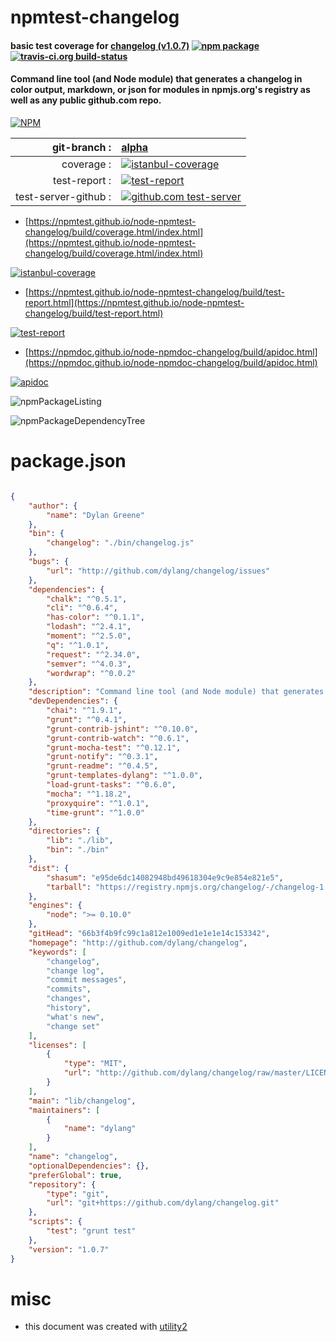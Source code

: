 # npmtest-changelog

#### basic test coverage for  [changelog (v1.0.7)](http://github.com/dylang/changelog)  [![npm package](https://img.shields.io/npm/v/npmtest-changelog.svg?style=flat-square)](https://www.npmjs.org/package/npmtest-changelog) [![travis-ci.org build-status](https://api.travis-ci.org/npmtest/node-npmtest-changelog.svg)](https://travis-ci.org/npmtest/node-npmtest-changelog)

#### Command line tool (and Node module) that generates a changelog in color output, markdown, or json for modules in npmjs.org's registry as well as any public github.com repo.

[![NPM](https://nodei.co/npm/changelog.png?downloads=true&downloadRank=true&stars=true)](https://www.npmjs.com/package/changelog)

| git-branch : | [alpha](https://github.com/npmtest/node-npmtest-changelog/tree/alpha)|
|--:|:--|
| coverage : | [![istanbul-coverage](https://npmtest.github.io/node-npmtest-changelog/build/coverage.badge.svg)](https://npmtest.github.io/node-npmtest-changelog/build/coverage.html/index.html)|
| test-report : | [![test-report](https://npmtest.github.io/node-npmtest-changelog/build/test-report.badge.svg)](https://npmtest.github.io/node-npmtest-changelog/build/test-report.html)|
| test-server-github : | [![github.com test-server](https://npmtest.github.io/node-npmtest-changelog/GitHub-Mark-32px.png)](https://npmtest.github.io/node-npmtest-changelog/build/app/index.html) | | build-artifacts : | [![build-artifacts](https://npmtest.github.io/node-npmtest-changelog/glyphicons_144_folder_open.png)](https://github.com/npmtest/node-npmtest-changelog/tree/gh-pages/build)|

- [https://npmtest.github.io/node-npmtest-changelog/build/coverage.html/index.html](https://npmtest.github.io/node-npmtest-changelog/build/coverage.html/index.html)

[![istanbul-coverage](https://npmtest.github.io/node-npmtest-changelog/build/screenCapture.buildCi.browser.%252Ftmp%252Fbuild%252Fcoverage.lib.html.png)](https://npmtest.github.io/node-npmtest-changelog/build/coverage.html/index.html)

- [https://npmtest.github.io/node-npmtest-changelog/build/test-report.html](https://npmtest.github.io/node-npmtest-changelog/build/test-report.html)

[![test-report](https://npmtest.github.io/node-npmtest-changelog/build/screenCapture.buildCi.browser.%252Ftmp%252Fbuild%252Ftest-report.html.png)](https://npmtest.github.io/node-npmtest-changelog/build/test-report.html)

- [https://npmdoc.github.io/node-npmdoc-changelog/build/apidoc.html](https://npmdoc.github.io/node-npmdoc-changelog/build/apidoc.html)

[![apidoc](https://npmdoc.github.io/node-npmdoc-changelog/build/screenCapture.buildCi.browser.%252Ftmp%252Fbuild%252Fapidoc.html.png)](https://npmdoc.github.io/node-npmdoc-changelog/build/apidoc.html)

![npmPackageListing](https://npmtest.github.io/node-npmtest-changelog/build/screenCapture.npmPackageListing.svg)

![npmPackageDependencyTree](https://npmtest.github.io/node-npmtest-changelog/build/screenCapture.npmPackageDependencyTree.svg)



# package.json

```json

{
    "author": {
        "name": "Dylan Greene"
    },
    "bin": {
        "changelog": "./bin/changelog.js"
    },
    "bugs": {
        "url": "http://github.com/dylang/changelog/issues"
    },
    "dependencies": {
        "chalk": "^0.5.1",
        "cli": "^0.6.4",
        "has-color": "^0.1.1",
        "lodash": "^2.4.1",
        "moment": "^2.5.0",
        "q": "^1.0.1",
        "request": "^2.34.0",
        "semver": "^4.0.3",
        "wordwrap": "^0.0.2"
    },
    "description": "Command line tool (and Node module) that generates a changelog in color output, markdown, or json for modules in npmjs.org's registry as well as any public github.com repo.",
    "devDependencies": {
        "chai": "^1.9.1",
        "grunt": "^0.4.1",
        "grunt-contrib-jshint": "^0.10.0",
        "grunt-contrib-watch": "^0.6.1",
        "grunt-mocha-test": "^0.12.1",
        "grunt-notify": "^0.3.1",
        "grunt-readme": "^0.4.5",
        "grunt-templates-dylang": "^1.0.0",
        "load-grunt-tasks": "^0.6.0",
        "mocha": "^1.18.2",
        "proxyquire": "^1.0.1",
        "time-grunt": "^1.0.0"
    },
    "directories": {
        "lib": "./lib",
        "bin": "./bin"
    },
    "dist": {
        "shasum": "e95de6dc14082948bd49618304e9c9e854e821e5",
        "tarball": "https://registry.npmjs.org/changelog/-/changelog-1.0.7.tgz"
    },
    "engines": {
        "node": ">= 0.10.0"
    },
    "gitHead": "66b3f4b9fc99c1a812e1009ed1e1e1e14c153342",
    "homepage": "http://github.com/dylang/changelog",
    "keywords": [
        "changelog",
        "change log",
        "commit messages",
        "commits",
        "changes",
        "history",
        "what's new",
        "change set"
    ],
    "licenses": [
        {
            "type": "MIT",
            "url": "http://github.com/dylang/changelog/raw/master/LICENSE"
        }
    ],
    "main": "lib/changelog",
    "maintainers": [
        {
            "name": "dylang"
        }
    ],
    "name": "changelog",
    "optionalDependencies": {},
    "preferGlobal": true,
    "repository": {
        "type": "git",
        "url": "git+https://github.com/dylang/changelog.git"
    },
    "scripts": {
        "test": "grunt test"
    },
    "version": "1.0.7"
}
```



# misc
- this document was created with [utility2](https://github.com/kaizhu256/node-utility2)
